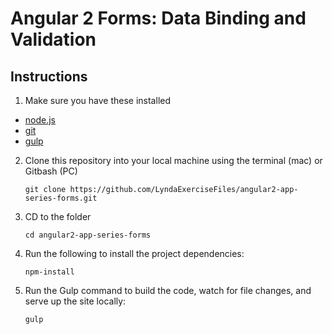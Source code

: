 # Angular 2 Forms: Data Binding and Validation

## Instructions

1. Make sure you have these installed
  - [node.js](http://nodejs.org/)
  - [git](http://git-scm.com/)
  - [gulp](https://github.com/gulpjs/gulp/blob/master/docs/getting-started.md)
2. Clone this repository into your local machine using the terminal (mac) or Gitbash (PC) 

    `git clone https://github.com/LyndaExerciseFiles/angular2-app-series-forms.git`
    
3. CD to the folder

    `cd angular2-app-series-forms`
    
4. Run the following to install the project dependencies:

    `npm-install`
    
5. Run the Gulp command to build the code, watch for file changes, and serve up the site locally:

    `gulp`
  
